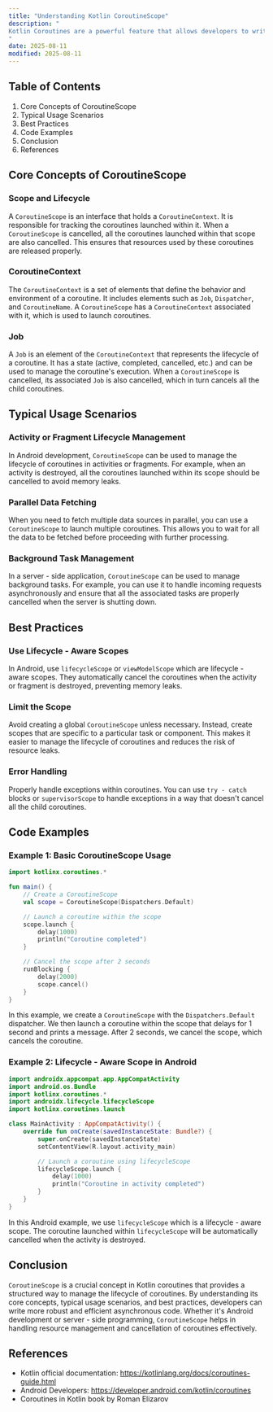 ```yaml
---
title: "Understanding Kotlin CoroutineScope"
description: "
Kotlin Coroutines are a powerful feature that allows developers to write asynchronous, non - blocking code in a more sequential and readable way. `CoroutineScope` is a fundamental concept in Kotlin coroutines. It provides a structured way to manage the lifecycle of coroutines. A `CoroutineScope` represents a context in which coroutines can be launched and tracked. It helps in handling the cancellation and resource management of coroutines efficiently, which is crucial in building robust and responsive applications.
"
date: 2025-08-11
modified: 2025-08-11
---
```


## Table of Contents
1. Core Concepts of CoroutineScope
2. Typical Usage Scenarios
3. Best Practices
4. Code Examples
5. Conclusion
6. References

## Core Concepts of CoroutineScope
### Scope and Lifecycle
A `CoroutineScope` is an interface that holds a `CoroutineContext`. It is responsible for tracking the coroutines launched within it. When a `CoroutineScope` is cancelled, all the coroutines launched within that scope are also cancelled. This ensures that resources used by these coroutines are released properly.

### CoroutineContext
The `CoroutineContext` is a set of elements that define the behavior and environment of a coroutine. It includes elements such as `Job`, `Dispatcher`, and `CoroutineName`. A `CoroutineScope` has a `CoroutineContext` associated with it, which is used to launch coroutines.

### Job
A `Job` is an element of the `CoroutineContext` that represents the lifecycle of a coroutine. It has a state (active, completed, cancelled, etc.) and can be used to manage the coroutine's execution. When a `CoroutineScope` is cancelled, its associated `Job` is also cancelled, which in turn cancels all the child coroutines.

## Typical Usage Scenarios
### Activity or Fragment Lifecycle Management
In Android development, `CoroutineScope` can be used to manage the lifecycle of coroutines in activities or fragments. For example, when an activity is destroyed, all the coroutines launched within its scope should be cancelled to avoid memory leaks.

### Parallel Data Fetching
When you need to fetch multiple data sources in parallel, you can use a `CoroutineScope` to launch multiple coroutines. This allows you to wait for all the data to be fetched before proceeding with further processing.

### Background Task Management
In a server - side application, `CoroutineScope` can be used to manage background tasks. For example, you can use it to handle incoming requests asynchronously and ensure that all the associated tasks are properly cancelled when the server is shutting down.

## Best Practices
### Use Lifecycle - Aware Scopes
In Android, use `lifecycleScope` or `viewModelScope` which are lifecycle - aware scopes. They automatically cancel the coroutines when the activity or fragment is destroyed, preventing memory leaks.

### Limit the Scope
Avoid creating a global `CoroutineScope` unless necessary. Instead, create scopes that are specific to a particular task or component. This makes it easier to manage the lifecycle of coroutines and reduces the risk of resource leaks.

### Error Handling
Properly handle exceptions within coroutines. You can use `try - catch` blocks or `supervisorScope` to handle exceptions in a way that doesn't cancel all the child coroutines.

## Code Examples

### Example 1: Basic CoroutineScope Usage
```kotlin
import kotlinx.coroutines.*

fun main() {
    // Create a CoroutineScope
    val scope = CoroutineScope(Dispatchers.Default)

    // Launch a coroutine within the scope
    scope.launch {
        delay(1000)
        println("Coroutine completed")
    }

    // Cancel the scope after 2 seconds
    runBlocking {
        delay(2000)
        scope.cancel()
    }
}
```
In this example, we create a `CoroutineScope` with the `Dispatchers.Default` dispatcher. We then launch a coroutine within the scope that delays for 1 second and prints a message. After 2 seconds, we cancel the scope, which cancels the coroutine.

### Example 2: Lifecycle - Aware Scope in Android
```kotlin
import androidx.appcompat.app.AppCompatActivity
import android.os.Bundle
import kotlinx.coroutines.*
import androidx.lifecycle.lifecycleScope
import kotlinx.coroutines.launch

class MainActivity : AppCompatActivity() {
    override fun onCreate(savedInstanceState: Bundle?) {
        super.onCreate(savedInstanceState)
        setContentView(R.layout.activity_main)

        // Launch a coroutine using lifecycleScope
        lifecycleScope.launch {
            delay(1000)
            println("Coroutine in activity completed")
        }
    }
}
```
In this Android example, we use `lifecycleScope` which is a lifecycle - aware scope. The coroutine launched within `lifecycleScope` will be automatically cancelled when the activity is destroyed.

## Conclusion
`CoroutineScope` is a crucial concept in Kotlin coroutines that provides a structured way to manage the lifecycle of coroutines. By understanding its core concepts, typical usage scenarios, and best practices, developers can write more robust and efficient asynchronous code. Whether it's Android development or server - side programming, `CoroutineScope` helps in handling resource management and cancellation of coroutines effectively.

## References
- Kotlin official documentation: https://kotlinlang.org/docs/coroutines-guide.html
- Android Developers: https://developer.android.com/kotlin/coroutines
- Coroutines in Kotlin book by Roman Elizarov